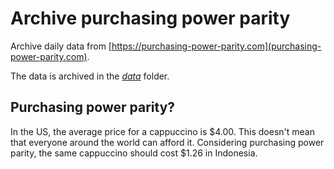 # Archive purchasing power parity
Archive daily data from [https://purchasing-power-parity.com](purchasing-power-parity.com).

The data is archived in the _[data](data/)_ folder.

## Purchasing power parity?

In the US, the average price for a cappuccino is $4.00. This doesn't mean that everyone around the world can afford it. Considering purchasing power parity, the same cappuccino should cost $1.26 in Indonesia.
